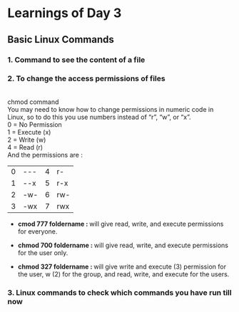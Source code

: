 # Learnings of Day 3

## Basic Linux Commands

### 1. Command to see the content of a file<br>



### 2. To change the access permissions of files
<br> chmod command <br>
You may need to know how to change permissions in numeric code in Linux, so to do this you use numbers instead of “r”, “w”, or “x”. <br>
0 = No Permission<br>
1 = Execute (x)<br>
2 = Write (w)<br>
4 = Read (r)<br>
And the permissions are :<br>

<table >
<tr>
<td>0</td> <td> ---</td><td>4 </td> <td>r-</td>
</tr>
<tr>
<td>1</td> <td> --x</td><td>5 </td> <td>r-x</td>
</tr>
<tr>
<td>2 </td><td> -w-</td><td>6 </td><td> rw-</td>
</tr>
<tr>
<td>3 </td><td> -wx</td><td>7 </td> <td>rwx</td>
</tr>
</table>

* <b>cmod 777 foldername : </b>will give read, write, and execute permissions for everyone.

* <b>chmod 700 foldername : </b> will give read, write, and execute permissions for the user only.

* <b>chmod 327 foldername : </b> will give write and execute (3) permission for the user, w (2) for the group, and read, write, and execute for the users.

### 3. Linux commands to check which commands you have run till now 



